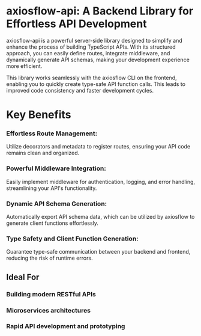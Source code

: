 
# axiosflow-api: A Backend Library for Effortless API Development


axiosflow-api is a powerful server-side library designed to simplify and enhance the process of building TypeScript APIs. With its structured approach, you can easily define routes, integrate middleware, and dynamically generate API schemas, making your development experience more efficient.

This library works seamlessly with the axiosflow CLI on the frontend, enabling you to quickly create type-safe API function calls. This leads to improved code consistency and faster development cycles.

# Key Benefits


### Effortless Route Management:

 Utilize decorators and metadata to register routes, ensuring your API code remains clean and organized.

### Powerful Middleware Integration:
 Easily implement middleware for authentication, logging, and error handling, streamlining your API's functionality.

### Dynamic API Schema Generation:
 Automatically export API schema data, which can be utilized by axiosflow to generate client functions effortlessly.

###  Type Safety and Client Function Generation: 
Guarantee type-safe communication between your backend and frontend, reducing the risk of runtime errors.

## Ideal For
### Building modern RESTful APIs
### Microservices architectures
### Rapid API development and prototyping